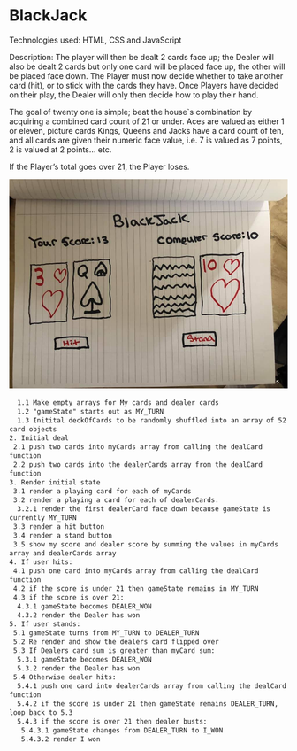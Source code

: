 # BlackJack

Technologies used: HTML, CSS and JavaScript

Description: The player will then be dealt 2 cards face up; the Dealer will also be dealt 2 cards but only one card will be placed face up, the other will be placed face down. The Player must now decide whether to take another card (hit), or to stick with the cards they have. Once Players have decided on their play, the Dealer will only then decide how to play their hand.

The goal of twenty one is simple; beat the house`s combination by acquiring a combined card count of 21 or under. Aces are valued as either 1 or eleven, picture cards Kings, Queens and Jacks have a card count of ten, and all cards are given their numeric face value, i.e. 7 is valued as 7 points, 2 is valued at 2 points… etc.

If the Player’s total goes over 21, the Player loses.

![BlackJack wireframe](./images/84622717_10223153617735822_3536704834369486848_n.jpg)

```1. Initialize state variables
  1.1 Make empty arrays for My cards and dealer cards
  1.2 "gameState" starts out as MY_TURN
  1.3 Initital deckOfCards to be randomly shuffled into an array of 52 card objects
2. Initial deal
 2.1 push two cards into myCards array from calling the dealCard function
 2.2 push two cards into the dealerCards array from the dealCard function
3. Render initial state
 3.1 render a playing card for each of myCards
 3.2 render a playing a card for each of dealerCards. 
  3.2.1 render the first dealerCard face down because gameState is currently MY_TURN
 3.3 render a hit button
 3.4 render a stand button
 3.5 show my score and dealer score by summing the values in myCards array and dealerCards array
4. If user hits:
 4.1 push one card into myCards array from calling the dealCard function
 4.2 if the score is under 21 then gameState remains in MY_TURN
 4.3 if the score is over 21:
  4.3.1 gameState becomes DEALER_WON
  4.3.2 render the Dealer has won
5. If user stands:
 5.1 gameState turns from MY_TURN to DEALER_TURN
 5.2 Re render and show the dealers card flipped over
 5.3 If Dealers card sum is greater than myCard sum:
  5.3.1 gameState becomes DEALER_WON 
  5.3.2 render the Dealer has won
 5.4 Otherwise dealer hits:
  5.4.1 push one card into dealerCards array from calling the dealCard function
  5.4.2 if the score is under 21 then gameState remains DEALER_TURN, loop back to 5.3
  5.4.3 if the score is over 21 then dealer busts:
   5.4.3.1 gameState changes from DEALER_TURN to I_WON
   5.4.3.2 render I won
